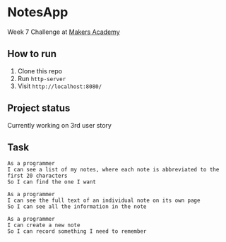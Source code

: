 # NotesApp

Week 7 Challenge at [Makers Academy](https://makers.tech/)

How to run
----

1. Clone this repo
2. Run `http-server`
3. Visit `http://localhost:8080/`


Project status
----
Currently working on 3rd user story


Task
----

```
As a programmer
I can see a list of my notes, where each note is abbreviated to the first 20 characters
So I can find the one I want
```

```
As a programmer
I can see the full text of an individual note on its own page
So I can see all the information in the note
```

```
As a programmer
I can create a new note
So I can record something I need to remember
```
